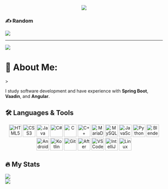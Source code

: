 <div align="center">
  <img src="https://visitor-badge.laobi.icu/badge?page_id=LucasWessel.LucasWessel" />
</div>

### ✍️ Random 
![](https://quotes-github-readme.vercel.app/api?type=horizontal&theme=radical)

---
[![](https://visitcount.itsvg.in/api?id=trexdevelop&icon=0&color=0)](https://visitcount.itsvg.in)
>
# 💫 About Me:
<section id="about-me">>
  <p>
    I study software development and have experience with <strong>Spring Boot</strong>, <strong>Vaadin</strong>, and <strong>Angular</strong>.
  </p>
</section>

## 🛠 Languages & Tools

<div align="center">
  <img class="tool-icon" src="https://cdn.jsdelivr.net/gh/devicons/devicon/icons/html5/html5-original.svg" height="40" alt="HTML5" />
  <img class="tool-icon" src="https://cdn.jsdelivr.net/gh/devicons/devicon/icons/css3/css3-original.svg" height="40" alt="CSS3" />
  <img class="tool-icon" src="https://cdn.jsdelivr.net/gh/devicons/devicon/icons/java/java-original.svg" height="40" alt="Java" />
  <img class="tool-icon" src="https://cdn.jsdelivr.net/gh/devicons/devicon/icons/csharp/csharp-original.svg" height="40" alt="C#" />
  <img class="tool-icon" src="https://cdn.jsdelivr.net/gh/devicons/devicon/icons/c/c-original.svg" height="40" alt="C" />
  <img class="tool-icon" src="https://cdn.jsdelivr.net/gh/devicons/devicon/icons/cplusplus/cplusplus-original.svg" height="40" alt="C++" />
  <img class="tool-icon" src="https://cdn.jsdelivr.net/gh/devicons/devicon/icons/mariadb/mariadb-original.svg" height="40" alt="MariaDB" />
  <img class="tool-icon" src="https://cdn.jsdelivr.net/gh/devicons/devicon/icons/mysql/mysql-original.svg" height="40" alt="MySQL" />
  <img class="tool-icon" src="https://cdn.jsdelivr.net/gh/devicons/devicon/icons/javascript/javascript-original.svg" height="40" alt="JavaScript" />
  <img class="tool-icon" src="https://cdn.jsdelivr.net/gh/devicons/devicon/icons/python/python-original.svg" height="40" alt="Python" />
  <img class="tool-icon" src="https://cdn.jsdelivr.net/gh/devicons/devicon/icons/blender/blender-original.svg" height="40" alt="Blender" />
  <img class="tool-icon" src="https://cdn.jsdelivr.net/gh/devicons/devicon/icons/android/android-original.svg" height="40" alt="Android" />
  <img class="tool-icon" src="https://cdn.jsdelivr.net/gh/devicons/devicon/icons/kotlin/kotlin-original.svg" height="40" alt="Kotlin" />
  <img class="tool-icon" src="https://cdn.jsdelivr.net/gh/devicons/devicon/icons/git/git-original.svg" height="40" alt="Git" />
  <img class="tool-icon" src="https://cdn.jsdelivr.net/gh/devicons/devicon/icons/aftereffects/aftereffects-original.svg" height="40" alt="After Effects" />
  <img class="tool-icon" src="https://cdn.jsdelivr.net/gh/devicons/devicon/icons/vscode/vscode-original.svg" height="40" alt="VSCode" />
  <img class="tool-icon" src="https://cdn.jsdelivr.net/gh/devicons/devicon/icons/intellij/intellij-original.svg" height="40" alt="IntelliJ IDEA" />
  <img class="tool-icon" src="https://cdn.jsdelivr.net/gh/devicons/devicon/icons/linux/linux-original.svg" height="40" alt="Linux" />
</div>

## 🔥 My Stats
![](https://github-readme-stats.vercel.app/api?username=trexdevelop&theme=dark&hide_border=false&include_all_commits=false&count_private=false)<br/>
![](https://nirzak-streak-stats.vercel.app/?user=trexdevelop&theme=dark&hide_border=false)<br/>


